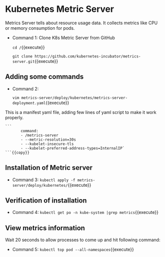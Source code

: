 # Kubernetes Metric Server
  Metrics Server tells about resource usage data. It collects metrics like CPU or memory consumption for pods.
  - Command 1: Clone K8s Metric Server from GitHub
    
    `cd /`{{execute}}<br/>
    
    `git clone https://github.com/kubernetes-incubator/metrics-server.git`{{execute}}

## Adding some commands
  - Command 2: 
    
    `vim metrics-server/deploy/kubernetes/metrics-server-deployment.yaml`{{execute}}
  
  This is a manifest yaml file, adding few lines of yaml script to make it work properly.
    
    ```
           command:
           - /metrics-server
           - --metric-resolution=30s
           - --kubelet-insecure-tls
           - --kubelet-preferred-address-types=InternalIP`
    ```{{copy}}
    
## Installation of Metric server
  - Command 3: 
  `kubectl apply -f metrics-server/deploy/kubernetes/`{{execute}}
  
## Verification of installation 
  - Command 4: 
  `kubectl get po -n kube-system |grep metrics`{{execute}}

## View metrics information 
  Wait 20 seconds to allow processes to come up and hit following command:
  - Command 5: 
  `kubectl top pod --all-namespaces`{{execute}}

